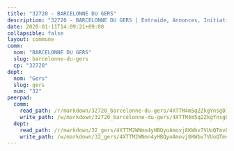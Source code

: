 ```yaml
---
title: "32720 - BARCELONNE DU GERS"
description: "32720 - BARCELONNE DU GERS | Entraide, Annonces, Initiatives"
date: 2020-01-11T14:09:21+09:00
collapsible: false
layout: commune
comm:
  nom: "BARCELONNE DU GERS"
  slug: barcelonne-du-gers
  cp: "32720"
dept:
  nom: "Gers"
  slug: gers
  num: "32"
peerpad:
  comm:
    read_path: /r/markdown/32720_barcelonne-du-gers/4XTTM4m5q2ZkgYnsgD7M8G4kGCeDVEYM5EqrdNTLAXmdwVfZ2
    write_path: /w/markdown/32720_barcelonne-du-gers/4XTTM4m5q2ZkgYnsgD7M8G4kGCeDVEYM5EqrdNTLAXmdwVfZ2-K3TgUDWAsSng1YwqwHiFbN642HEcfysF38KPXe9X9aev8SNFEa9grrNFzn4nhmsoP21RscW9qHxu6ZTQhohUq21NmXCHJFFvfvzrmenZLQFgtyGUxoecm7aUTH7gkZJG6htC1Chn
  dept:
    read_path: /r/markdown/32_gers/4XTTM2WNmn4yHBQyoAmovj8KWbv7VUoQTmvDpdT3o124AgWEe
    write_path: /w/markdown/32_gers/4XTTM2WNmn4yHBQyoAmovj8KWbv7VUoQTmvDpdT3o124AgWEe-K3TgUpYJfQLfW5uoLbdwErZNx29AEkCAso1EvCZzqaD3z7aQWWvGchjPJifpsj2b2MrnxAXUWCQXyv6K9rEMDPiEmuqTRE8ziuYLh1MUbtQUwwoYxV2abqSdJr66fFRHJZtY62y8
---
```


